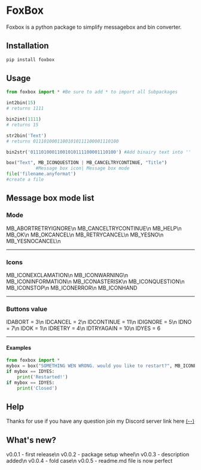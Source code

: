 ﻿# FoxBox

Foxbox is a python package to simplify messagebox and bin converter.

## Installation


```bash
pip install foxbox
```

## Usage

```python
from foxbox import * #Be sure to add * to import all Subpackages

int2bin(15)
# returns 1111

bin2int(1111)
# returns 15

str2bin('Text')
# returns 01110100011001010111100001110100

bin2str('01110100011001010111100001110100') #Add binairy text into ''

box("Text", MB_ICONQUESTION | MB_CANCELTRYCONTINUE, "Title")
           #Message box icon| Message box mode
file('filename.anyformat')
#create a file
```

## Message box mode list

### Mode

MB_ABORTRETRYIGNORE\n
MB_CANCELTRYCONTINUE\n
MB_HELP\n
MB_OK\n
MB_OKCANCEL\n
MB_RETRYCANCEL\n
MB_YESNO\n
MB_YESNOCANCEL\n
_________
### Icons

MB_ICONEXCLAMATION\n
MB_ICONWARNING\n
MB_ICONINFORMATION\n
MB_ICONASTERISK\n
MB_ICONQUESTION\n
MB_ICONSTOP\n
MB_ICONERROR\n
MB_ICONHAND
_____
### Buttons value

IDABORT = 3\n
IDCANCEL = 2\n
IDCONTINUE = 11\n
IDIGNORE = 5\n
IDNO = 7\n
IDOK = 1\n
IDRETRY = 4\n
IDTRYAGAIN = 10\n
IDYES = 6
___

#### Examples

```python
from foxbox import *
mybox = box("SOMETHING WEN WRONG. would you like to restart?", MB_ICONERROR | MB_YESNO, "ERROR!")
if mybox == IDYES:
    print('Restarted!')
if mybox == IDYES:
    print('Closed')
```

## Help

Thanks for use if you have any question join my Discord server link here [(--)](https:\discord.gg\c6twk26h)

## What's new?
v0.0.1 - first release\n
v0.0.2 - package setup wheel\n
v0.0.3 - description added\n
v0.0.4 - fold case\n
v0.0.5 - readme.md file is now perfect
